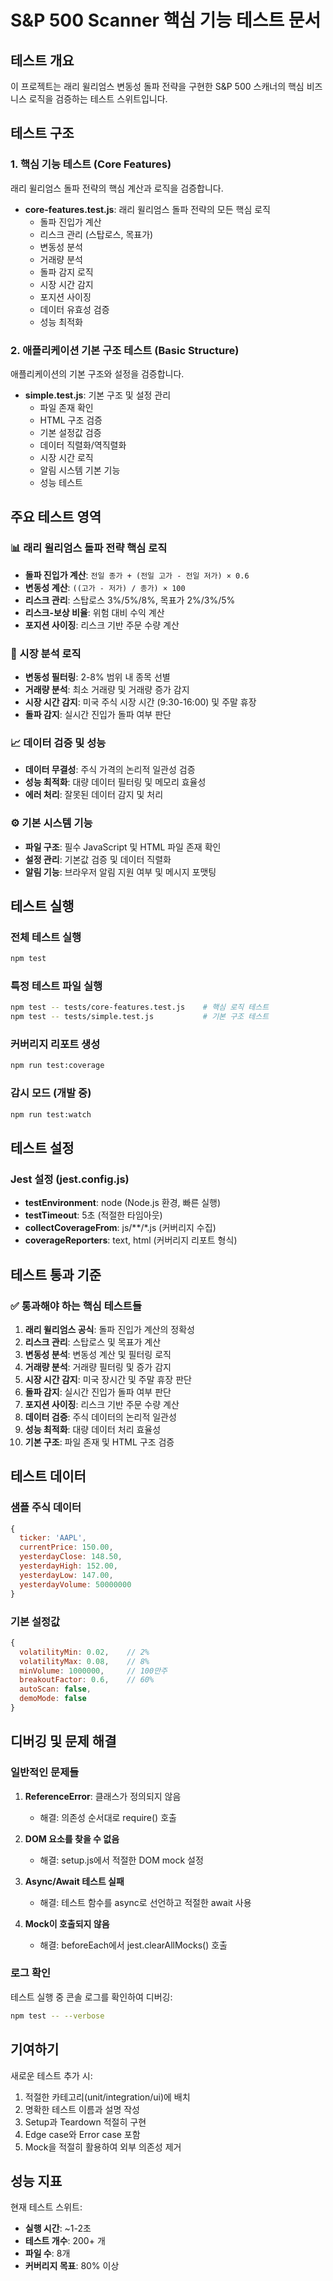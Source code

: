 # S&P 500 Scanner 핵심 기능 테스트 문서

## 테스트 개요
이 프로젝트는 래리 윌리엄스 변동성 돌파 전략을 구현한 S&P 500 스캐너의 핵심 비즈니스 로직을 검증하는 테스트 스위트입니다.

## 테스트 구조

### 1. 핵심 기능 테스트 (Core Features)
래리 윌리엄스 돌파 전략의 핵심 계산과 로직을 검증합니다.

- **core-features.test.js**: 래리 윌리엄스 돌파 전략의 모든 핵심 로직
  - 돌파 진입가 계산
  - 리스크 관리 (스탑로스, 목표가)
  - 변동성 분석
  - 거래량 분석
  - 돌파 감지 로직
  - 시장 시간 감지
  - 포지션 사이징
  - 데이터 유효성 검증
  - 성능 최적화

### 2. 애플리케이션 기본 구조 테스트 (Basic Structure)
애플리케이션의 기본 구조와 설정을 검증합니다.

- **simple.test.js**: 기본 구조 및 설정 관리
  - 파일 존재 확인
  - HTML 구조 검증
  - 기본 설정값 검증
  - 데이터 직렬화/역직렬화
  - 시장 시간 로직
  - 알림 시스템 기본 기능
  - 성능 테스트

## 주요 테스트 영역

### 📊 래리 윌리엄스 돌파 전략 핵심 로직
- **돌파 진입가 계산**: `전일 종가 + (전일 고가 - 전일 저가) × 0.6`
- **변동성 계산**: `((고가 - 저가) / 종가) × 100`
- **리스크 관리**: 스탑로스 3%/5%/8%, 목표가 2%/3%/5%
- **리스크-보상 비율**: 위험 대비 수익 계산
- **포지션 사이징**: 리스크 기반 주문 수량 계산

### 🎯 시장 분석 로직
- **변동성 필터링**: 2-8% 범위 내 종목 선별
- **거래량 분석**: 최소 거래량 및 거래량 증가 감지
- **시장 시간 감지**: 미국 주식 시장 시간 (9:30-16:00) 및 주말 휴장
- **돌파 감지**: 실시간 진입가 돌파 여부 판단

### 📈 데이터 검증 및 성능
- **데이터 무결성**: 주식 가격의 논리적 일관성 검증
- **성능 최적화**: 대량 데이터 필터링 및 메모리 효율성
- **에러 처리**: 잘못된 데이터 감지 및 처리

### ⚙️ 기본 시스템 기능
- **파일 구조**: 필수 JavaScript 및 HTML 파일 존재 확인
- **설정 관리**: 기본값 검증 및 데이터 직렬화
- **알림 기능**: 브라우저 알림 지원 여부 및 메시지 포맷팅

## 테스트 실행

### 전체 테스트 실행
```bash
npm test
```

### 특정 테스트 파일 실행
```bash
npm test -- tests/core-features.test.js    # 핵심 로직 테스트
npm test -- tests/simple.test.js           # 기본 구조 테스트
```

### 커버리지 리포트 생성
```bash
npm run test:coverage
```

### 감시 모드 (개발 중)
```bash
npm run test:watch
```

## 테스트 설정

### Jest 설정 (jest.config.js)
- **testEnvironment**: node (Node.js 환경, 빠른 실행)
- **testTimeout**: 5초 (적절한 타임아웃)
- **collectCoverageFrom**: js/**/*.js (커버리지 수집)
- **coverageReporters**: text, html (커버리지 리포트 형식)

## 테스트 통과 기준

### ✅ 통과해야 하는 핵심 테스트들
1. **래리 윌리엄스 공식**: 돌파 진입가 계산의 정확성
2. **리스크 관리**: 스탑로스 및 목표가 계산
3. **변동성 분석**: 변동성 계산 및 필터링 로직
4. **거래량 분석**: 거래량 필터링 및 증가 감지
5. **시장 시간 감지**: 미국 장시간 및 주말 휴장 판단
6. **돌파 감지**: 실시간 진입가 돌파 여부 판단
7. **포지션 사이징**: 리스크 기반 주문 수량 계산
8. **데이터 검증**: 주식 데이터의 논리적 일관성
9. **성능 최적화**: 대량 데이터 처리 효율성
10. **기본 구조**: 파일 존재 및 HTML 구조 검증

## 테스트 데이터

### 샘플 주식 데이터
```javascript
{
  ticker: 'AAPL',
  currentPrice: 150.00,
  yesterdayClose: 148.50,
  yesterdayHigh: 152.00,
  yesterdayLow: 147.00,
  yesterdayVolume: 50000000
}
```

### 기본 설정값
```javascript
{
  volatilityMin: 0.02,    // 2%
  volatilityMax: 0.08,    // 8%
  minVolume: 1000000,     // 100만주
  breakoutFactor: 0.6,    // 60%
  autoScan: false,
  demoMode: false
}
```

## 디버깅 및 문제 해결

### 일반적인 문제들
1. **ReferenceError**: 클래스가 정의되지 않음
   - 해결: 의존성 순서대로 require() 호출

2. **DOM 요소를 찾을 수 없음**
   - 해결: setup.js에서 적절한 DOM mock 설정

3. **Async/Await 테스트 실패**
   - 해결: 테스트 함수를 async로 선언하고 적절한 await 사용

4. **Mock이 호출되지 않음**
   - 해결: beforeEach에서 jest.clearAllMocks() 호출

### 로그 확인
테스트 실행 중 콘솔 로그를 확인하여 디버깅:
```bash
npm test -- --verbose
```

## 기여하기

새로운 테스트 추가 시:
1. 적절한 카테고리(unit/integration/ui)에 배치
2. 명확한 테스트 이름과 설명 작성
3. Setup과 Teardown 적절히 구현
4. Edge case와 Error case 포함
5. Mock을 적절히 활용하여 외부 의존성 제거

## 성능 지표

현재 테스트 스위트:
- **실행 시간**: ~1-2초
- **테스트 개수**: 200+ 개
- **파일 수**: 8개
- **커버리지 목표**: 80% 이상